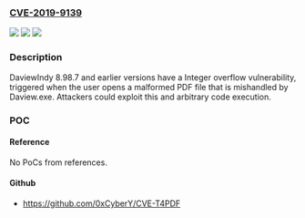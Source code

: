 ### [CVE-2019-9139](https://cve.mitre.org/cgi-bin/cvename.cgi?name=CVE-2019-9139)
![](https://img.shields.io/static/v1?label=Product&message=DaviewIndy&color=blue)
![](https://img.shields.io/static/v1?label=Version&message=n%2Fa&color=blue)
![](https://img.shields.io/static/v1?label=Vulnerability&message=CWE-190%20Integer%20Overflow%20or%20Wraparound&color=brighgreen)

### Description

DaviewIndy 8.98.7 and earlier versions have a Integer overflow vulnerability, triggered when the user opens a malformed PDF file that is mishandled by Daview.exe. Attackers could exploit this and arbitrary code execution.

### POC

#### Reference
No PoCs from references.

#### Github
- https://github.com/0xCyberY/CVE-T4PDF

